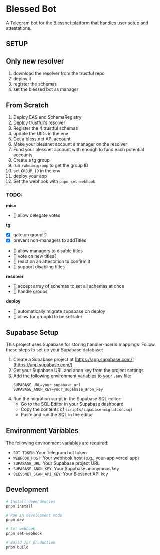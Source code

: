 # Blessed Bot

A Telegram bot for the Blessnet platform that handles user setup and attestations.


## SETUP

## Only new resolver

1. download the resolver from the trustful repo
2. deploy it
3. register the schemas
4. set the blessed bot as manager

## From Scratch
1. Deploy EAS and SchemaRegistry
2. Deploy trustful's resolver
3. Register the 4 trustful schemas
4. update the UIDs in the env
5. Get a bless.net API account
6. Make your blessnet account a manager on the resolver
7. Fund your blessnet account with enough to fund each potential accounts
8. Create a tg group
9. run `/whoamigroup` to get the group ID
10. set `GROUP_ID` in the env
11. deploy your app
12. Set the webhook with `pnpm set-webhook`

### TODO:

**misc**

- [] allow delegate votes

**tg**

- [x] gate on groupID
- [x] prevent non-managers to addTitles
- [] allow managers to disable titles
- [] vote on new titles?
- [] react on an attestation to confirm it
- [] support disabling titles

**resolver**

- [] accept array of schemas to set all schemas at once
- [] handle groups

**deploy**

- [] automatically migrate supabase on deploy
- [] allow for groupId to be set later

## Supabase Setup

This project uses Supabase for storing handler-userId mappings. Follow these steps to set up your Supabase database:

1. Create a Supabase project at [https://app.supabase.com/](https://app.supabase.com/)
2. Get your Supabase URL and anon key from the project settings
3. Add the following environment variables to your `.env` file:
   ```
   SUPABASE_URL=your_supabase_url
   SUPABASE_ANON_KEY=your_supabase_anon_key
   ```
4. Run the migration script in the Supabase SQL editor:
   - Go to the SQL Editor in your Supabase dashboard
   - Copy the contents of `scripts/supabase-migration.sql`
   - Paste and run the SQL in the editor

## Environment Variables

The following environment variables are required:

- `BOT_TOKEN`: Your Telegram bot token
- `WEBHOOK_HOST`: Your webhook host (e.g., your-app.vercel.app)
- `SUPABASE_URL`: Your Supabase project URL
- `SUPABASE_ANON_KEY`: Your Supabase anonymous key
- `BLESSNET_SCAN_API_KEY`: Your Blessnet API key

## Development

```bash
# Install dependencies
pnpm install

# Run in development mode
pnpm dev

# Set webhook
pnpm set-webhook

# Build for production
pnpm build
```
